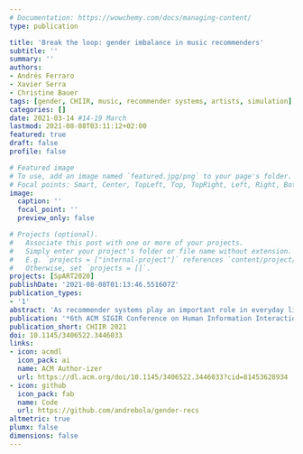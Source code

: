 ```yaml
---
# Documentation: https://wowchemy.com/docs/managing-content/
type: publication

title: 'Break the loop: gender imbalance in music recommenders'
subtitle: ''
summary: ''
authors:
- Andrés Ferraro
- Xavier Serra
- Christine Bauer
tags: [gender, CHIIR, music, recommender systems, artists, simulation]
categories: []
date: 2021-03-14 #14-19 March
lastmod: 2021-08-08T03:11:12+02:00
featured: true
draft: false
profile: false

# Featured image
# To use, add an image named `featured.jpg/png` to your page's folder.
# Focal points: Smart, Center, TopLeft, Top, TopRight, Left, Right, BottomLeft, Bottom, BottomRight.
image:
  caption: ''
  focal_point: ''
  preview_only: false

# Projects (optional).
#   Associate this post with one or more of your projects.
#   Simply enter your project's folder or file name without extension.
#   E.g. `projects = ["internal-project"]` references `content/project/deep-learning/index.md`.
#   Otherwise, set `projects = []`.
projects: [SpART2020]
publishDate: '2021-08-08T01:13:46.551607Z'
publication_types:
- '1'
abstract: 'As recommender systems play an important role in everyday life, there is an increasing pressure that such systems are fair. Besides serving diverse groups of users, recommenders need to represent and serve item providers fairly as well. In interviews with music artists, we identified that gender fairness is one of the artists’ main concerns. They emphasized that female artists should be given more exposure in music recommendations. We analyze a widely-used collaborative filtering approach with two public datasets—enriched with gender information—to understand how this approach per-forms with respect to the artists’ gender. To achieve gender balance, we propose a progressive re-ranking method that is based on the insights from the interviews. For the evaluation, we rely on a simulation of feedback loops and provide an in-depth analysis using state-of-the-art performance measures and metrics concerning gender fairness.'
publication: '*6th ACM SIGIR Conference on Human Information Interaction and Retrieval*'
publication_short: CHIIR 2021
doi: 10.1145/3406522.3446033
links: 
- icon: acmdl
  icon_pack: ai
  name: ACM Author-izer
  url: https://dl.acm.org/doi/10.1145/3406522.3446033?cid=81453628934
- icon: github
  icon_pack: fab
  name: Code
  url: https://github.com/andrebola/gender-recs
altmetric: true
plumx: false
dimensions: false
---
```

